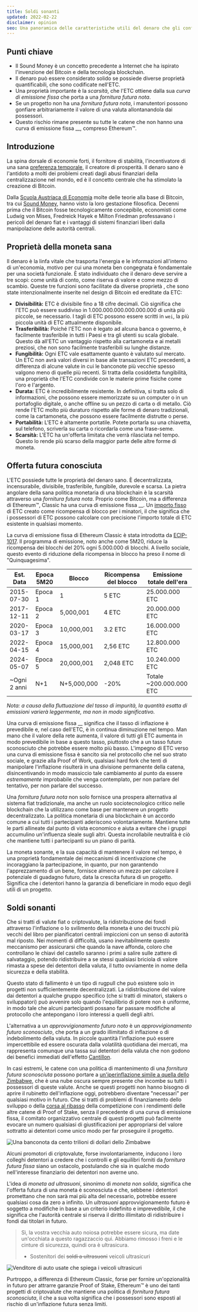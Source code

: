```yaml
---
title: Soldi sonanti
updated: 2022-02-22
disclaimer: opinion
seo: Una panoramica delle caratteristiche utili del denaro che gli conferiscono valore e di come alcune blockchain, tra cui Ethereum Classic e Bitcoin, applicano intenzionalmente queste caratteristiche alla loro politica monetaria per garantire decentralizzazione e longevità.
---
```


## Punti chiave

- Il Sound Money è un concetto precedente a Internet che ha ispirato l'invenzione del Bitcoin e della tecnologia blockchain.
- Il denaro può essere considerato solido se possiede diverse proprietà quantificabili, che sono codificate nell'ETC.
- Una proprietà importante è la _scarsità_, che l'ETC ottiene dalla sua _curva di emissione fissa_ che porta a una _fornitura futura nota_.
- Se un progetto non ha una _fornitura futura nota_, i manutentori possono gonfiare arbitrariamente il valore di una valuta allontanandola dai possessori.
- Questo rischio rimane presente su tutte le catene che non hanno una curva di emissione fissa __, compreso Ethereum™.

## Introduzione

La spina dorsale di economie forti, il fornitore di stabilità, l'incentivatore di una sana [preferenza temporale](https://www.youtube.com/watch?v=k5XbLm3pEfI), il creatore di prosperità. Il denaro sano è l'antidoto a molti dei problemi creati dagli abusi finanziari della centralizzazione nel mondo, ed è il concetto centrale che ha stimolato la creazione di Bitcoin.

Dalla [Scuola Austriaca di Economia](https://mises.org/topics/bitcoin) molte delle teorie alla base di Bitcoin, tra cui [Sound Money](https://mises.org/library/principle-sound-money), hanno visto la loro gestazione filosofica. Decenni prima che il Bitcoin fosse tecnologicamente concepibile, economisti come Ludwig von Mises, Fredreick Hayek e Milton Friedman professavano i pericoli del denaro fiat e i vantaggi di sistemi finanziari liberi dalla manipolazione delle autorità centrali.

## Proprietà della moneta sana

Il denaro è la linfa vitale che trasporta l'energia e le informazioni all'interno di un'economia, motivo per cui una moneta ben congegnata è fondamentale per una società funzionale. È stato individuato che il denaro deve servire a tre scopi: come unità di conto, come riserva di valore e come mezzo di scambio. Queste tre funzioni sono facilitate da diverse proprietà [](https://cryptowhat.com/properties-of-sound-money/), che sono state intenzionalmente inserite nel design di Bitcoin ed ereditate da ETC:

- **Divisibilità:** ETC è divisibile fino a 18 cifre decimali. Ciò significa che l'ETC può essere suddiviso in 1.000.000.000.000.000.000 di unità più piccole, se necessario. I tagli di ETC possono essere scritti in `wei`, la più piccola unità di ETC attualmente disponibile.
- **Trasferibilità:** Poiché l'ETC non è legato ad alcuna banca o governo, è facilmente trasferibile in tutti i Paesi e tra gli utenti su scala globale. Questo dà all'ETC un vantaggio rispetto alla cartamoneta e ai metalli preziosi, che non sono facilmente trasferibili su lunghe distanze.
- **Fungibilità:** Ogni ETC vale esattamente quanto è valutato sul mercato. Un ETC non avrà valori diversi in base alle transazioni ETC precedenti, a differenza di alcune valute in cui le banconote più vecchie spesso valgono meno di quelle più recenti. Si tratta della cosiddetta fungibilità, una proprietà che l'ETC condivide con le materie prime fisiche come l'oro e l'argento.
- **Durata:** ETC è incredibilmente resistente. In definitiva, si tratta solo di informazioni, che possono essere memorizzate su un computer o in un portafoglio digitale, o anche offline su un pezzo di carta o di metallo. Ciò rende l'ETC molto più duraturo rispetto alle forme di denaro tradizionali, come la cartamoneta, che possono essere facilmente distrutte o perse.
- **Portabilità:** L'ETC è altamente portatile. Potete portarla su una chiavetta, sul telefono, scriverla su carta o ricordarla come una frase-seme.
- **Scarsità:** L'ETC ha un'offerta limitata che verrà rilasciata nel tempo. Questo lo rende più scarso della maggior parte delle altre forme di moneta.

## Offerta futura conosciuta

L'ETC possiede tutte le proprietà del denaro sano. È decentralizzata, incensurabile, divisibile, trasferibile, fungibile, durevole e scarsa. La pietra angolare della sana politica monetaria di una blockchain è la scarsità attraverso una _fornitura futura nota_. Proprio come Bitcoin, ma a differenza di Ethereum™, Classic ha una curva di emissione fissa __. Un [importo fisso](https://etcis.money/) di ETC creato come ricompensa di blocco per i minatori, il che significa che i possessori di ETC possono calcolare con precisione l'importo totale di ETC esistente in qualsiasi momento.

La curva di emissione fissa di Ethereum Classic è stata introdotta da [ECIP-1017](https://ecips.ethereumclassic.org/ECIPs/ecip-1017). Il programma di emissione, noto anche come 5M20, riduce la ricompensa dei blocchi del 20% ogni 5.000.000 di blocchi. A livello sociale, questo evento di riduzione della ricompensa in blocco ha preso il nome di "Quinquagesima".

| Est. Data    | Epoca 5M20 | Blocco      | Ricompensa del blocco | Emissione totale dell'era |
| ------------ | ---------- | ----------- | --------------------- | ------------------------- |
| 2015-07-30   | Epoca 1    | 1           | 5 ETC                 | 25.000.000 ETC            |
| 2017-12-11   | Epoca 2    | 5,000,001   | 4 ETC                 | 20.000.000 ETC            |
| 2020-03-17   | Epoca 3    | 10,000,001  | 3.2 ETC               | 16.000.000 ETC            |
| 2022-04-15   | Epoca 4    | 15,000,001  | 2,56 ETC              | 12.800.000 ETC            |
| 2024-05-07   | Epoca 5    | 20,000,001  | 2,048 ETC             | 10.240.000 ETC            |
| ~Ogni 2 anni | N+1        | N+5,000,000 | -20%                  | Totale ~200.000.000 ETC   |

_Nota: a causa della fluttuazione del tasso di impurità, la quantità esatta di emissioni varierà leggermente, ma non in modo significativo._

Una curva di emissione fissa __ significa che il tasso di inflazione è prevedibile e, nel caso dell'ETC, è in continua diminuzione nel tempo. Man mano che il valore della rete aumenta, il valore di tutti gli ETC aumenta in modo prevedibile in base a questo tasso, piuttosto che a un tasso futuro sconosciuto che potrebbe essere molto più basso. L'impegno di ETC verso una curva di emissione fissa è sancito sia nel protocollo che nel suo strato sociale, e grazie alla Proof of Work, qualsiasi hard fork che tenti di manipolare l'inflazione risulterà in una divisione permanente della catena, disincentivando in modo massiccio tale cambiamento al punto da essere _estremamente_ improbabile che venga contemplato, per non parlare del tentativo, per non parlare del successo.

Una _fornitura futura nota_ non solo fornisce una prospera alternativa al sistema fiat tradizionale, ma anche un ruolo sociotecnologico critico nelle blockchain che la utilizzano come base per mantenere un progetto decentralizzato. La politica monetaria di una blockchain è un accordo comune a cui tutti i partecipanti aderiscono volontariamente. Mantiene tutte le parti allineate dal punto di vista economico e aiuta a evitare che i gruppi accumulino un'influenza sleale sugli altri. Questa incrollabile neutralità è ciò che mantiene tutti i partecipanti su un piano di parità.

La moneta sonante, e la sua capacità di mantenere il valore nel tempo, è una proprietà fondamentale dei meccanismi di incentivazione che incoraggiano la partecipazione, in quanto, pur non garantendo l'apprezzamento di un bene, fornisce almeno un mezzo per calcolare il potenziale di guadagno futuro, data la crescita futura di un progetto. Significa che i detentori hanno la garanzia di beneficiare in modo equo degli utili di un progetto.

## Soldi sonanti

Che si tratti di valute fiat o criptovalute, la ridistribuzione dei fondi attraverso l'inflazione o lo svilimento della moneta è uno dei trucchi più vecchi del libro per pianificatori centrali impiccioni con un senso di autorità mal riposto. Nei momenti di difficoltà, usano inevitabilmente questo meccanismo per assicurarsi che quando la nave affonda, coloro che controllano le chiavi del castello saranno i primi a salire sulle zattere di salvataggio, potendo ridistribuire a se stessi qualsiasi briciola di valore rimasta a spese dei detentori della valuta, il tutto ovviamente in nome della sicurezza e della stabilità.

Questo stato di fallimento è un tipo di rugpull che può esistere solo in progetti non sufficientemente decentralizzati. La ridistribuzione del valore dai detentori a qualche gruppo specifico (che si tratti di minatori, stakers o sviluppatori) può avvenire solo quando l'equilibrio di potere [](/why-classic/decentralism#balancing-power) non è uniforme, in modo tale che alcuni partecipanti possano far passare modifiche al protocollo che antepongano i loro interessi a quelli degli altri.

L'alternativa a un _approvvigionamento futuro noto_ è un _approvvigionamento futuro sconosciuto_, che porta a un grado illimitato di inflazione o di indebolimento della valuta. In piccole quantità l'inflazione può essere impercettibile ed essere oscurata dalla volatilità quotidiana dei mercati, ma rappresenta comunque una tassa sui detentori della valuta che non godono dei benefici immediati dell'effetto [Cantillon](https://cointelegraph.com/explained/from-cash-to-crypto-the-cantillon-effect-vs-the-nakamoto-effect).

In casi estremi, le catene con una politica di mantenimento di una _fornitura futura sconosciuta_ possono portare a [un'iperinflazione simile a quella dello Zimbabwe](https://en.wikipedia.org/wiki/Hyperinflation_in_Zimbabwe), che è una nube oscura sempre presente che incombe su tutti i possessori di queste valute. Anche se questi progetti non hanno bisogno di aprire il rubinetto dell'inflazione oggi, potrebbero diventare "necessari" per qualsiasi motivo in futuro. Che si tratti di problemi di finanziamento dello sviluppo o della [corsa al ribasso](/why-classic/proof-of-work#the-apr-arms-race) della competizione con i rendimenti delle altre catene di Proof of Stake, senza il precedente di una curva di emissione fissa, il comitato organizzativo centrale di questi progetti può facilmente evocare un numero qualsiasi di giustificazioni per appropriarsi del valore sottratto ai detentori come unico modo per far proseguire il progetto.

![Una banconota da cento trilioni di dollari dello Zimbabwe](./zimbabwedollar.jpg)

Alcuni promotori di criptovalute, forse involontariamente, inducono i loro colleghi detentori a credere che i controlli e gli equilibri forniti da _fornitura futura fissa_ siano un ostacolo, postulando che sia in qualche modo nell'interesse finanziario dei detentori non averne uno.

L'idea di _moneta ad ultrasuoni_, sinonimo di _moneta non solida_, significa che l'offerta futura di una moneta è sconosciuta e che, sebbene i detentori promettano che non sarà mai più alta del necessario, potrebbe essere qualsiasi cosa da zero a infinito. Un _ultrasuoni_ approvvigionamento futuro è soggetto a modifiche in base a un criterio indefinito e imprevedibile, il che significa che l'autorità centrale si riserva il diritto illimitato di ridistribuire i fondi dai titolari in futuro.

> Sì, la vostra vecchia auto noiosa potrebbe essere sicura, ma date un'occhiata a questo ragazzaccio qui. Abbiamo rimosso i freni e le cinture di sicurezza, quindi ora è ultrasicura.
> 
> - Sostenitori dei ~~soldi a ultrasuoni~~ veicoli ultrasicuri

![Venditore di auto usate che spiega i veicoli ultrasicuri](./ultrasafe.jpg)

Purtroppo, a differenza di Ethereum Classic, forse per fornire un'opzionalità in futuro per attrarre garanzie Proof of Stake, Ethereum™ è uno dei tanti progetti di criptovalute che mantiene una politica di _fornitura futura sconosciuta_, il che a sua volta significa che i possessori sono esposti al rischio di un'inflazione futura senza limiti.
